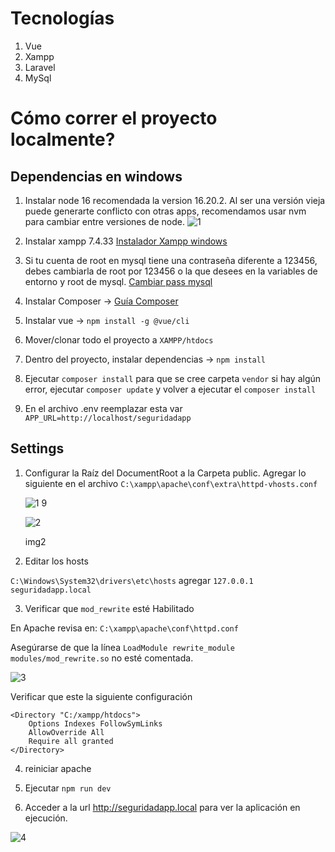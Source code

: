 # Tecnologías

1. Vue
2. Xampp
3. Laravel
4. MySql

# Cómo correr el proyecto localmente?

## Dependencias en windows

1. Instalar node 16 recomendada la version 16.20.2.
   Al ser una versión vieja puede generarte conflicto con otras apps, recomendamos usar nvm para cambiar entre versiones de node.
   ![1](https://github.com/user-attachments/assets/37042e25-346f-40f9-bc7b-b106fa3c32dd)

3. Instalar xampp 7.4.33
   [Instalador Xampp windows](https://sourceforge.net/projects/xampp/files/XAMPP%20Windows/7.4.33/)
4. Si tu cuenta de root en mysql tiene una contraseña diferente a 123456, debes cambiarla de root por 123456 o la que desees en la variables de entorno y root de mysql.
   [Cambiar pass mysql](https://www.youtube.com/watch?v=HMDSPX1qN-M&t=135s)
5. Instalar Composer -> [Guía Composer](https://styde.net/instalacion-de-composer-y-laravel-en-windows/)
6. Instalar vue -> `npm install -g @vue/cli`
7. Mover/clonar todo el proyecto a `XAMPP/htdocs`
8. Dentro del proyecto, instalar dependencias -> `npm install`
9. Ejecutar `composer install` para que se cree carpeta `vendor` si hay algún error, ejecutar `composer update` y volver a ejecutar el `composer install`
10. En el archivo .env reemplazar esta var
   `APP_URL=http://localhost/seguridadapp`

## Settings

1. Configurar la Raíz del DocumentRoot a la Carpeta public. Agregar lo siguiente en el archivo `C:\xampp\apache\conf\extra\httpd-vhosts.conf`

    ![1 9](https://github.com/user-attachments/assets/04114cc7-e1fe-4569-9cd5-daca62e6b8df)

    ![2](https://github.com/user-attachments/assets/27f442b1-29fd-488c-8031-0bb7d024634f)


    img2

2. Editar los hosts

`C:\Windows\System32\drivers\etc\hosts`
agregar `127.0.0.1 seguridadapp.local`

3. Verificar que `mod_rewrite` esté Habilitado

En Apache revisa en: `C:\xampp\apache\conf\httpd.conf`

Asegúrarse de que la línea `LoadModule rewrite_module modules/mod_rewrite.so` no esté comentada.

![3](https://github.com/user-attachments/assets/30f61228-f6d5-4b34-84d0-fe0b8e40a1a8)


Verificar que este la siguiente configuración

    <Directory "C:/xampp/htdocs">
        Options Indexes FollowSymLinks
        AllowOverride All
        Require all granted
    </Directory>

4. reiniciar apache

5. Ejecutar `npm run dev`

6. Acceder a la url http://seguridadapp.local para ver la aplicación en ejecución.

![4](https://github.com/user-attachments/assets/05d179fb-06ec-45ec-ae3c-4d7cfa348d16)

